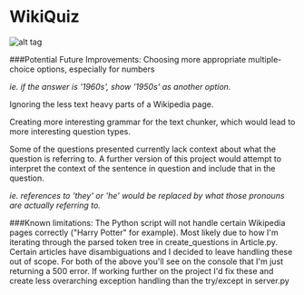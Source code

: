# WikiQuiz

![alt tag](http://i.imgur.com/Bx7l18S.png)


###Potential Future Improvements:
Choosing more appropriate multiple-choice options, especially for numbers 

_ie. if the answer is '1960s', show '1950s' as another option._

Ignoring the less text heavy parts of a Wikipedia page.

Creating more interesting grammar for the text chunker, which would lead to more interesting question types.

Some of the questions presented currently lack context about what the question is referring to. A further version of this project would attempt to interpret the context of the sentence in question and include that in the question.

_ie. references to 'they' or 'he' would be replaced by what those pronouns are actually referring to._

###Known limitations:
The Python script will not handle certain Wikipedia pages correctly ("Harry Potter" for example). Most likely due to how I'm iterating through the parsed token tree in create_questions in Article.py. Certain articles have disambiguations and I decided to leave handling these out of scope. For both of the above you'll see on the console that I'm just returning a 500 error. If working further on the project I'd fix these and create less overarching exception handling than the try/except in server.py



